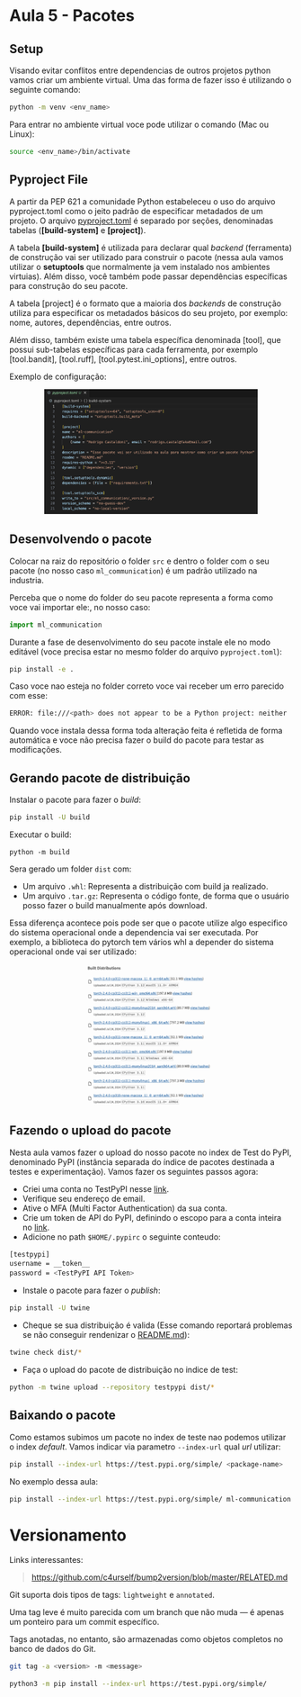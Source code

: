 # Aula 5 - Pacotes


## Setup

Visando evitar conflitos  entre dependencias de outros projetos python vamos criar um ambiente virtual. Uma das forma de fazer isso é utilizando o seguinte comando:

```bash
python -m venv <env_name>
```

Para entrar no ambiente virtual voce pode utilizar o comando (Mac ou Linux): 

```bash
source <env_name>/bin/activate
```

## Pyproject File

A partir da PEP 621 a comunidade Python estabeleceu o uso do arquivo pyproject.toml como o jeito padrão de especificar metadados de um projeto. O arquivo [pyproject.toml](src/pyproject.toml) é separado por seções, denominadas tabelas (**[build-system]** e **[project]**).

A tabela **[build-system]** é utilizada para declarar qual *backend* (ferramenta) de construção vai ser utilizado para construir o pacote (nessa aula vamos utilizar o **setuptools** que normalmente ja vem instalado nos ambientes virtuias). Além disso, você também pode passar dependências específicas para construção do seu pacote.

A tabela [project] é o formato que a maioria dos *backends* de construção utiliza para especificar os metadados básicos do seu projeto, por exemplo: nome, autores, dependências, entre outros.

Além disso, também existe uma tabela específica denominada [tool], que possui sub-tabelas específicas para cada ferramenta, por exemplo [tool.bandit], [tool.ruff], [tool.pytest.ini_options], entre outros.

Exemplo de configuração:

<center><img src="./figures/initial_pyproject.png" width=380/></center>


## Desenvolvendo o pacote

Colocar na raiz do repositório o folder ```src``` e dentro o folder com o seu pacote (no nosso caso ```ml_communication```) é um padrão utilizado na industria.

Perceba que o nome do folder do seu pacote representa a forma como voce vai importar ele:, no nosso caso:

```python
import ml_communication
```

Durante a fase de desenvolvimento do seu pacote instale ele no modo editável (voce precisa estar no mesmo folder do arquivo ```pyproject.toml```):
```bash
pip install -e .
```

Caso voce nao esteja no folder correto voce vai receber um erro parecido com esse:
```bash
ERROR: file:///<path> does not appear to be a Python project: neither 'setup.py' nor 'pyproject.toml' found.
```

Quando voce instala dessa forma toda alteração feita é refletida de forma automática e voce não precisa fazer o build do pacote para testar as modificações.

## Gerando pacote de distribuição

Instalar o pacote para fazer o *build*:
```bash
pip install -U build
```

Executar o build:
```
python -m build
```

Sera gerado um folder ```dist``` com:
- Um arquivo ```.whl```: Representa a distribuição com build ja realizado.
- Um arquivo ```.tar.gz```: Representa o código fonte, de forma que o usuário posso fazer o build manualmente após download.

Essa diferença acontece pois pode ser que o pacote utilize algo especifico do sistema operacional onde a dependencia vai ser executada. Por exemplo, a biblioteca do pytorch tem vários whl a depender do sistema operacional onde vai ser utilizado:

<center><img src="./figures/whl_vs_targz.png" width=230/></center>

## Fazendo o upload do pacote

Nesta aula vamos fazer o upload do nosso pacote no index de Test do PyPI, denominado PyPI (instância separada do índice de pacotes destinada a testes e experimentação). Vamos fazer os seguintes passos agora:
- Criei uma conta no TestPyPI nesse [link](https://test.pypi.org/account/register/).
- Verifique seu endereço de email.
- Ative o MFA (Multi Factor Authentication) da sua conta.
- Crie um token de API do PyPI, definindo o escopo para a conta inteira no [link](https://test.pypi.org/manage/account/#api-tokens).
- Adicione no path ```$HOME/.pypirc``` o seguinte conteudo:
```bash
[testpypi]
username = __token__
password = <TestPyPI API Token>
```

- Instale o pacote para fazer o *publish*:
```bash
pip install -U twine
```

- Cheque se sua distribuição é valida (Esse comando reportará problemas se não conseguir rendenizar o [README.md](src/README.md)):
```bash
twine check dist/*
```

- Faça o upload do pacote de distribuição no indice de test:
```bash
python -m twine upload --repository testpypi dist/*
```

## Baixando o pacote

Como estamos subimos um pacote no index de teste nao podemos utilizar o index *default*. Vamos indicar via parametro ```--index-url``` qual *url* utilizar:
```bash
pip install --index-url https://test.pypi.org/simple/ <package-name>
```

No exemplo dessa aula:
```bash
pip install --index-url https://test.pypi.org/simple/ ml-communication
```

# Versionamento

Links interessantes:
> https://github.com/c4urself/bump2version/blob/master/RELATED.md

Git suporta dois tipos de tags: ```lightweight``` e ```annotated```.

Uma tag leve é muito parecida com um branch que não muda — é apenas um ponteiro para um commit específico.

Tags anotadas, no entanto, são armazenadas como objetos completos no banco de dados do Git.

```bash
git tag -a <version> -m <message>
```

```bash
python3 -m pip install --index-url https://test.pypi.org/simple/
```